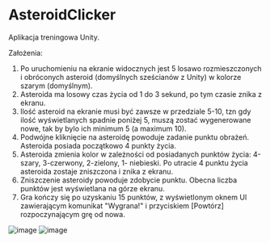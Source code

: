 # AsteroidClicker
Aplikacja treningowa Unity.

Założenia:
1. Po uruchomieniu na ekranie widocznych jest 5 losawo rozmieszczonych i obróconych asteroid (domyślnych sześcianów z Unity) w kolorze szarym (domyślnym).
2. Asteroida ma losowy czas życia od 1 do 3 sekund, po tym czasie znika z ekranu.
3. llość asteroid na ekranie musi być zawsze w przedziale 5-10, tzn gdy ilość wyświetlanych spadnie poniżej 5, muszą zostać wygenerowane nowe, tak by bylo ich minimum 5 (a maximum 10).
4. Podwójne kliknięcie na asteroidę powoduje zadanie punktu obrażeń. Asteroida posiada początkowo 4 punkty życia. 
5. Asteroida zmienia kolor w zależności od posiadanych punktów życia: 4-szary, 3-czerwony, 2-zielony, 1- niebieski. Po utracie 4 punktu życia asteroida zostaje zniszczona i znika z ekranu.
6. Zniszczenie asteroidy powoduje zdobycie punktu. Obecna liczba punktów jest wyświetlana na górze ekranu.
7. Gra kończy się po uzyskaniu 15 punktów, z wyświetlonym oknem Ul zawierającym komunikat "Wygrana!" i przyciskiem [Powtórz] rozpoczynającym grę od nowa.

![image](https://user-images.githubusercontent.com/46719355/193827810-0902f7bf-5620-4279-bcf5-30de4403ba86.png)
![image](https://user-images.githubusercontent.com/46719355/193827927-d046cfaa-d07d-4967-bef2-b265e6fc117a.png)
